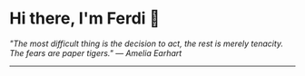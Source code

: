 <h1>Hi there, I'm Ferdi 👋</h1>

<p><em>
  "The most difficult thing is the decision to act, the rest is merely tenacity. The fears are paper tigers." — Amelia Earhart
</em></p>

---
